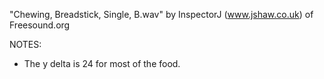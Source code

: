 "Chewing, Breadstick, Single, B.wav" by InspectorJ (www.jshaw.co.uk) of Freesound.org

NOTES:
- The y delta is 24 for most of the food.
